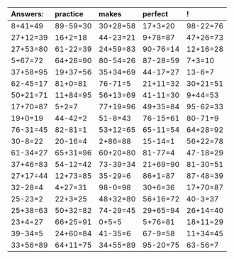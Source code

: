 | Answers: | practice | makes | perfect | ! |
| :--- | :--- | :--- | :--- | :--- |
| 8+41=49 | 89-59=30 | 30+28=58 | 17+3=20 | 98-22=76 | 
| 27+12=39 | 16+2=18 | 44-23=21 | 9+78=87 | 47+26=73 | 
| 27+53=80 | 61-22=39 | 24+59=83 | 90-76=14 | 12+16=28 | 
| 5+67=72 | 64+26=90 | 80-54=26 | 87-28=59 | 7+3=10 | 
| 37+58=95 | 19+37=56 | 35+34=69 | 44-17=27 | 13-6=7 | 
| 62-45=17 | 81+0=81 | 76-71=5 | 21+11=32 | 30+21=51 | 
| 50+21=71 | 11+84=95 | 56+13=69 | 41-11=30 | 9+44=53 | 
| 17+70=87 | 5+2=7 | 77+19=96 | 49+35=84 | 95-62=33 | 
| 19+0=19 | 44-42=2 | 51-8=43 | 76-15=61 | 80-71=9 | 
| 76-31=45 | 82-81=1 | 53+12=65 | 65-11=54 | 64+28=92 | 
| 30-8=22 | 20-16=4 | 2+86=88 | 15-14=1 | 56+22=78 | 
| 61-34=27 | 65+31=96 | 60+20=80 | 81-77=4 | 47-18=29 | 
| 37+46=83 | 54-12=42 | 73-39=34 | 21+69=90 | 81-30=51 | 
| 27+17=44 | 12+73=85 | 35-29=6 | 86+1=87 | 87-48=39 | 
| 32-28=4 | 4+27=31 | 98-0=98 | 30+6=36 | 17+70=87 | 
| 25-23=2 | 22+3=25 | 48+32=80 | 56+16=72 | 40-3=37 | 
| 25+38=63 | 50+32=82 | 74-29=45 | 29+65=94 | 26+14=40 | 
| 23+4=27 | 66+25=91 | 0+5=5 | 5+76=81 | 18+11=29 | 
| 39-34=5 | 24+60=84 | 41-35=6 | 67-9=58 | 11+34=45 | 
| 33+56=89 | 64+11=75 | 34+55=89 | 95-20=75 | 63-56=7 | 
